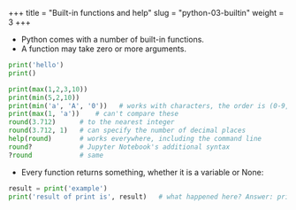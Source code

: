 +++
title = "Built-in functions and help"
slug = "python-03-builtin"
weight = 3
+++

* Python comes with a number of built-in functions.
* A function may take zero or more arguments.

```py
print('hello')
print()
```

```py
print(max(1,2,3,10))
print(min(5,2,10))
print(min('a', 'A', '0'))   # works with characters, the order is (0-9, A-Z, a-z)
print(max(1, 'a'))    # can't compare these
round(3.712)      # to the nearest integer
round(3.712, 1)   # can specify the number of decimal places
help(round)       # works everywhere, including the command line
round?            # Jupyter Notebook's additional syntax
?round            # same
```

* Every function returns something, whether it is a variable or None:

```py
result = print('example')
print('result of print is', result)   # what happened here? Answer: print returns None
```
